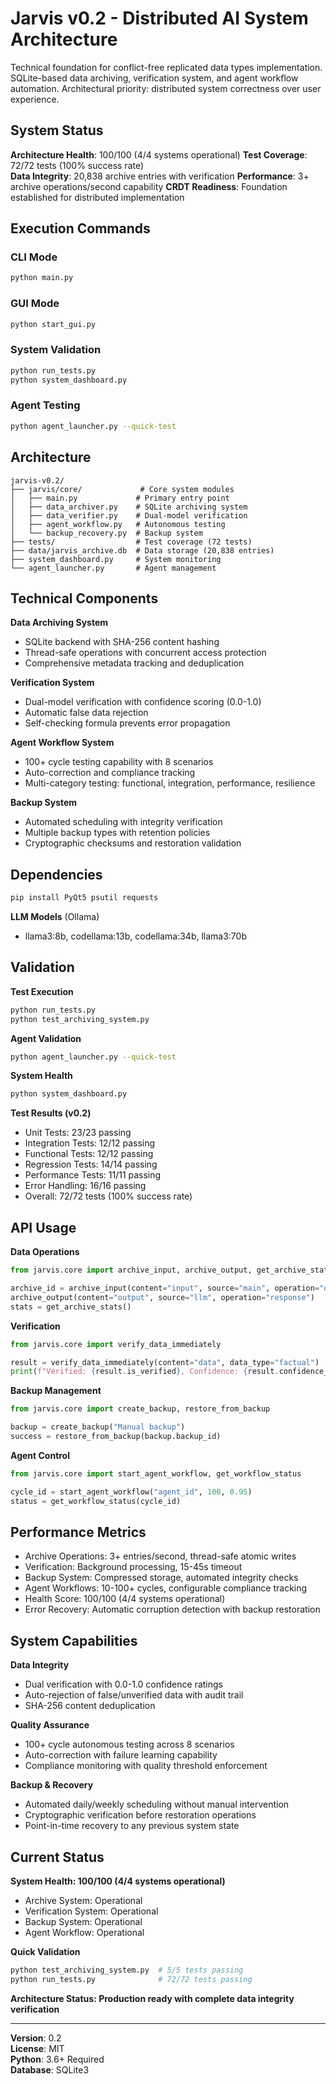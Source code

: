# Jarvis v0.2 - Distributed AI System Architecture

Technical foundation for conflict-free replicated data types implementation. SQLite-based data archiving, verification system, and agent workflow automation. Architectural priority: distributed system correctness over user experience.

## System Status

**Architecture Health**: 100/100 (4/4 systems operational)
**Test Coverage**: 72/72 tests (100% success rate)  
**Data Integrity**: 20,838 archive entries with verification
**Performance**: 3+ archive operations/second capability
**CRDT Readiness**: Foundation established for distributed implementation

## Execution Commands

### CLI Mode
```bash
python main.py
```

### GUI Mode
```bash
python start_gui.py
```

### System Validation
```bash
python run_tests.py
python system_dashboard.py
```

### Agent Testing
```bash
python agent_launcher.py --quick-test
```

## Architecture

```
jarvis-v0.2/
├── jarvis/core/             # Core system modules
│   ├── main.py             # Primary entry point
│   ├── data_archiver.py    # SQLite archiving system
│   ├── data_verifier.py    # Dual-model verification
│   ├── agent_workflow.py   # Autonomous testing
│   └── backup_recovery.py  # Backup system
├── tests/                  # Test coverage (72 tests)
├── data/jarvis_archive.db  # Data storage (20,838 entries)
├── system_dashboard.py     # System monitoring
└── agent_launcher.py       # Agent management
```

## Technical Components

**Data Archiving System**
- SQLite backend with SHA-256 content hashing
- Thread-safe operations with concurrent access protection
- Comprehensive metadata tracking and deduplication

**Verification System**  
- Dual-model verification with confidence scoring (0.0-1.0)
- Automatic false data rejection
- Self-checking formula prevents error propagation

**Agent Workflow System**
- 100+ cycle testing capability with 8 scenarios
- Auto-correction and compliance tracking
- Multi-category testing: functional, integration, performance, resilience

**Backup System**
- Automated scheduling with integrity verification
- Multiple backup types with retention policies
- Cryptographic checksums and restoration validation

## Dependencies

```bash
pip install PyQt5 psutil requests
```

**LLM Models** (Ollama)
- llama3:8b, codellama:13b, codellama:34b, llama3:70b

## Validation

**Test Execution**
```bash
python run_tests.py
python test_archiving_system.py
```

**Agent Validation**
```bash
python agent_launcher.py --quick-test
```

**System Health**
```bash
python system_dashboard.py
```

**Test Results (v0.2)**
- Unit Tests: 23/23 passing
- Integration Tests: 12/12 passing  
- Functional Tests: 12/12 passing
- Regression Tests: 14/14 passing
- Performance Tests: 11/11 passing
- Error Handling: 16/16 passing
- Overall: 72/72 tests (100% success rate)

## API Usage

**Data Operations**
```python
from jarvis.core import archive_input, archive_output, get_archive_stats

archive_id = archive_input(content="input", source="main", operation="query")
archive_output(content="output", source="llm", operation="response")
stats = get_archive_stats()
```

**Verification**
```python
from jarvis.core import verify_data_immediately

result = verify_data_immediately(content="data", data_type="factual")
print(f"Verified: {result.is_verified}, Confidence: {result.confidence_score}")
```

**Backup Management**
```python
from jarvis.core import create_backup, restore_from_backup

backup = create_backup("Manual backup")
success = restore_from_backup(backup.backup_id)
```

**Agent Control**
```python
from jarvis.core import start_agent_workflow, get_workflow_status

cycle_id = start_agent_workflow("agent_id", 100, 0.95)
status = get_workflow_status(cycle_id)
```

## Performance Metrics

- Archive Operations: 3+ entries/second, thread-safe atomic writes
- Verification: Background processing, 15-45s timeout
- Backup System: Compressed storage, automated integrity checks
- Agent Workflows: 10-100+ cycles, configurable compliance tracking
- Health Score: 100/100 (4/4 systems operational)
- Error Recovery: Automatic corruption detection with backup restoration

## System Capabilities

**Data Integrity**
- Dual verification with 0.0-1.0 confidence ratings
- Auto-rejection of false/unverified data with audit trail
- SHA-256 content deduplication

**Quality Assurance**
- 100+ cycle autonomous testing across 8 scenarios
- Auto-correction with failure learning capability
- Compliance monitoring with quality threshold enforcement

**Backup & Recovery**
- Automated daily/weekly scheduling without manual intervention
- Cryptographic verification before restoration operations
- Point-in-time recovery to any previous system state

## Current Status

**System Health: 100/100 (4/4 systems operational)**
- Archive System: Operational
- Verification System: Operational  
- Backup System: Operational
- Agent Workflow: Operational

**Quick Validation**
```bash
python test_archiving_system.py  # 5/5 tests passing
python run_tests.py              # 72/72 tests passing
```

**Architecture Status: Production ready with complete data integrity verification**

---

**Version**: 0.2  
**License**: MIT  
**Python**: 3.6+ Required  
**Database**: SQLite3